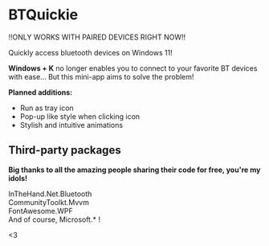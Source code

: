 # BTQuickie

!!ONLY WORKS WITH PAIRED DEVICES RIGHT NOW!!

Quickly access bluetooth devices on Windows 11!

**Windows + K** no longer enables you to connect to your favorite BT devices with ease... But this mini-app aims to solve the problem!

**Planned additions:**

- Run as tray icon
- Pop-up like style when clicking icon
- Stylish and intuitive animations


## Third-party packages

**Big thanks to all the amazing people sharing their code for free, you're my idols!**

InTheHand.Net.Bluetooth<br/>
CommunityToolkt.Mvvm<br/>
FontAwesome.WPF<br/>
And of course, Microsoft.* !

<3
